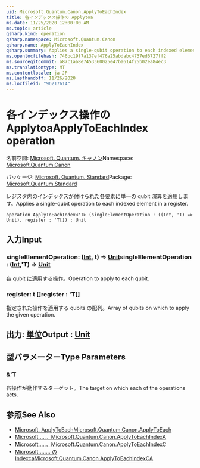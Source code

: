 ```yaml
---
uid: Microsoft.Quantum.Canon.ApplyToEachIndex
title: 各インデックス操作の Applytoa
ms.date: 11/25/2020 12:00:00 AM
ms.topic: article
qsharp.kind: operation
qsharp.namespace: Microsoft.Quantum.Canon
qsharp.name: ApplyToEachIndex
qsharp.summary: Applies a single-qubit operation to each indexed element in a register.
ms.openlocfilehash: 746bc19f7a137ef476a25abdabc4737ed6727ff2
ms.sourcegitcommit: a87c1aa8e7453360025e47ba614f25b02ea84ec3
ms.translationtype: MT
ms.contentlocale: ja-JP
ms.lasthandoff: 11/26/2020
ms.locfileid: "96217614"
---
```

# <a name="applytoeachindex-operation"></a><span data-ttu-id="a629d-102">各インデックス操作の Applytoa</span><span class="sxs-lookup"><span data-stu-id="a629d-102">ApplyToEachIndex operation</span></span>

<span data-ttu-id="a629d-103">名前空間: [Microsoft. Quantum. キャノン](xref:Microsoft.Quantum.Canon)</span><span class="sxs-lookup"><span data-stu-id="a629d-103">Namespace: [Microsoft.Quantum.Canon](xref:Microsoft.Quantum.Canon)</span></span>

<span data-ttu-id="a629d-104">パッケージ: [Microsoft. Quantum. Standard](https://nuget.org/packages/Microsoft.Quantum.Standard)</span><span class="sxs-lookup"><span data-stu-id="a629d-104">Package: [Microsoft.Quantum.Standard](https://nuget.org/packages/Microsoft.Quantum.Standard)</span></span>


<span data-ttu-id="a629d-105">レジスタ内のインデックスが付けられた各要素に単一の qubit 演算を適用します。</span><span class="sxs-lookup"><span data-stu-id="a629d-105">Applies a single-qubit operation to each indexed element in a register.</span></span>

```qsharp
operation ApplyToEachIndex<'T> (singleElementOperation : ((Int, 'T) => Unit), register : 'T[]) : Unit
```


## <a name="input"></a><span data-ttu-id="a629d-106">入力</span><span class="sxs-lookup"><span data-stu-id="a629d-106">Input</span></span>

### <a name="singleelementoperation--intt--unit"></a><span data-ttu-id="a629d-107">singleElementOperation: ([Int](xref:microsoft.quantum.lang-ref.int), t) => [Unit](xref:microsoft.quantum.lang-ref.unit)</span><span class="sxs-lookup"><span data-stu-id="a629d-107">singleElementOperation : ([Int](xref:microsoft.quantum.lang-ref.int),'T) => [Unit](xref:microsoft.quantum.lang-ref.unit)</span></span> 

<span data-ttu-id="a629d-108">各 qubit に適用する操作。</span><span class="sxs-lookup"><span data-stu-id="a629d-108">Operation to apply to each qubit.</span></span>


### <a name="register--t"></a><span data-ttu-id="a629d-109">register: t []</span><span class="sxs-lookup"><span data-stu-id="a629d-109">register : 'T[]</span></span>

<span data-ttu-id="a629d-110">指定された操作を適用する qubits の配列。</span><span class="sxs-lookup"><span data-stu-id="a629d-110">Array of qubits on which to apply the given operation.</span></span>



## <a name="output--unit"></a><span data-ttu-id="a629d-111">出力: [単位](xref:microsoft.quantum.lang-ref.unit)</span><span class="sxs-lookup"><span data-stu-id="a629d-111">Output : [Unit](xref:microsoft.quantum.lang-ref.unit)</span></span>



## <a name="type-parameters"></a><span data-ttu-id="a629d-112">型パラメーター</span><span class="sxs-lookup"><span data-stu-id="a629d-112">Type Parameters</span></span>

### <a name="t"></a><span data-ttu-id="a629d-113">&</span><span class="sxs-lookup"><span data-stu-id="a629d-113">'T</span></span>

<span data-ttu-id="a629d-114">各操作が動作するターゲット。</span><span class="sxs-lookup"><span data-stu-id="a629d-114">The target on which each of the operations acts.</span></span>

## <a name="see-also"></a><span data-ttu-id="a629d-115">参照</span><span class="sxs-lookup"><span data-stu-id="a629d-115">See Also</span></span>

- [<span data-ttu-id="a629d-116">Microsoft. ApplyToEach</span><span class="sxs-lookup"><span data-stu-id="a629d-116">Microsoft.Quantum.Canon.ApplyToEach</span></span>](xref:Microsoft.Quantum.Canon.ApplyToEach)
- [<span data-ttu-id="a629d-117">Microsoft.....。</span><span class="sxs-lookup"><span data-stu-id="a629d-117">Microsoft.Quantum.Canon.ApplyToEachIndexA</span></span>](xref:Microsoft.Quantum.Canon.ApplyToEachIndexA)
- [<span data-ttu-id="a629d-118">Microsoft.....。</span><span class="sxs-lookup"><span data-stu-id="a629d-118">Microsoft.Quantum.Canon.ApplyToEachIndexC</span></span>](xref:Microsoft.Quantum.Canon.ApplyToEachIndexC)
- [<span data-ttu-id="a629d-119">Microsoft........ の Indexca</span><span class="sxs-lookup"><span data-stu-id="a629d-119">Microsoft.Quantum.Canon.ApplyToEachIndexCA</span></span>](xref:Microsoft.Quantum.Canon.ApplyToEachIndexCA)